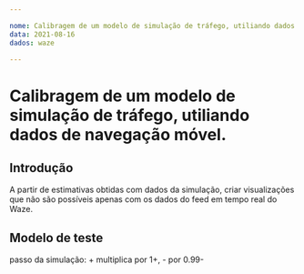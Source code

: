 ```yaml
---

nome: Calibragem de um modelo de simulação de tráfego, utiliando dados de navegação móvel.
data: 2021-08-16
dados: waze

---
```


# Calibragem de um modelo de simulação de tráfego, utiliando dados de navegação móvel.

## Introdução

A partir de estimativas obtidas com dados da simulação, criar visualizações que não são possíveis apenas com os dados do feed em tempo real do Waze.

## Modelo de teste

passo da simulação: + multiplica por 1+, - por 0.99-
